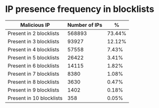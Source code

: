 # IP presence frequency in blocklists
| Malicious IP | Number of IPs | % |
|----|----|----|
| Present in 2 blocklists | 568893 | 73.44% |
| Present in 3 blocklists | 93927 | 12.12% |
| Present in 4 blocklists | 57558 | 7.43% |
| Present in 5 blocklists | 26422 | 3.41% |
| Present in 6 blocklists | 14115 | 1.82% |
| Present in 7 blocklists | 8380 | 1.08% |
| Present in 8 blocklists | 3630 | 0.47% |
| Present in 9 blocklists | 1402 | 0.18% |
| Present in 10 blocklists | 358 | 0.05% |
